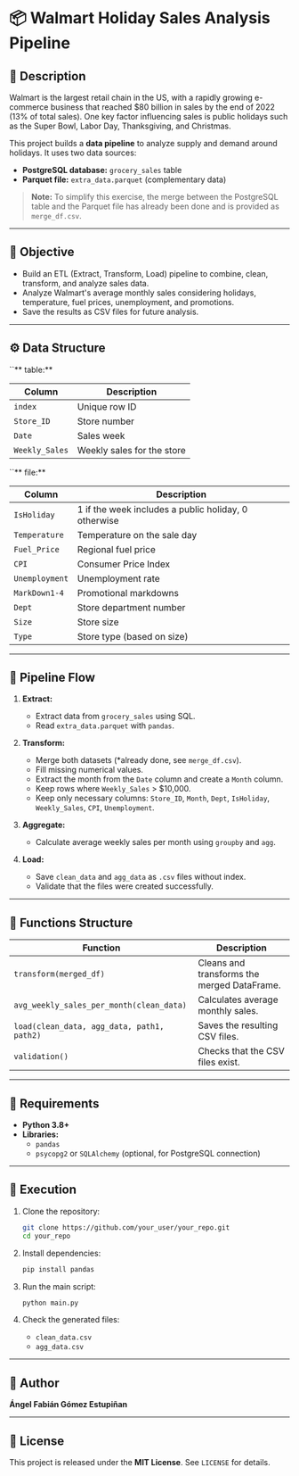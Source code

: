 

# 📦 Walmart Holiday Sales Analysis Pipeline

## 📝 Description

Walmart is the largest retail chain in the US, with a rapidly growing e-commerce business that reached \$80 billion in sales by the end of 2022 (13% of total sales). One key factor influencing sales is public holidays such as the Super Bowl, Labor Day, Thanksgiving, and Christmas.

This project builds a **data pipeline** to analyze supply and demand around holidays. It uses two data sources:

- **PostgreSQL database:** `grocery_sales` table
- **Parquet file:** `extra_data.parquet` (complementary data)

> **Note:** To simplify this exercise, the merge between the PostgreSQL table and the Parquet file has already been done and is provided as `merge_df.csv`.

---

## 🎯 Objective

- Build an ETL (Extract, Transform, Load) pipeline to combine, clean, transform, and analyze sales data.
- Analyze Walmart's average monthly sales considering holidays, temperature, fuel prices, unemployment, and promotions.
- Save the results as CSV files for future analysis.

---

## ⚙️ Data Structure

``** table:**

| Column         | Description                |
| -------------- | -------------------------- |
| `index`        | Unique row ID              |
| `Store_ID`     | Store number               |
| `Date`         | Sales week                 |
| `Weekly_Sales` | Weekly sales for the store |

``** file:**

| Column         | Description                                          |
| -------------- | ---------------------------------------------------- |
| `IsHoliday`    | 1 if the week includes a public holiday, 0 otherwise |
| `Temperature`  | Temperature on the sale day                          |
| `Fuel_Price`   | Regional fuel price                                  |
| `CPI`          | Consumer Price Index                                 |
| `Unemployment` | Unemployment rate                                    |
| `MarkDown1-4`  | Promotional markdowns                                |
| `Dept`         | Store department number                              |
| `Size`         | Store size                                           |
| `Type`         | Store type (based on size)                           |

---

## 🔄 Pipeline Flow

1. **Extract:**

   - Extract data from `grocery_sales` using SQL.
   - Read `extra_data.parquet` with `pandas`.

2. **Transform:**

   - Merge both datasets (\*already done, see `merge_df.csv`).
   - Fill missing numerical values.
   - Extract the month from the `Date` column and create a `Month` column.
   - Keep rows where `Weekly_Sales` > \$10,000.
   - Keep only necessary columns: `Store_ID`, `Month`, `Dept`, `IsHoliday`, `Weekly_Sales`, `CPI`, `Unemployment`.

3. **Aggregate:**

   - Calculate average weekly sales per month using `groupby` and `agg`.

4. **Load:**

   - Save `clean_data` and `agg_data` as `.csv` files without index.
   - Validate that the files were created successfully.

---

## 🧩 Functions Structure

| Function                                   | Description                                 |
| ------------------------------------------ | ------------------------------------------- |
| `transform(merged_df)`                     | Cleans and transforms the merged DataFrame. |
| `avg_weekly_sales_per_month(clean_data)`   | Calculates average monthly sales.           |
| `load(clean_data, agg_data, path1, path2)` | Saves the resulting CSV files.              |
| `validation()`                             | Checks that the CSV files exist.            |

---

## 🧪 Requirements

- **Python 3.8+**
- **Libraries:**
  - `pandas`
  - `psycopg2` or `SQLAlchemy` (optional, for PostgreSQL connection)

---

## 🚀 Execution

1. Clone the repository:

   ```bash
   git clone https://github.com/your_user/your_repo.git
   cd your_repo
   ```

2. Install dependencies:

   ```bash
   pip install pandas
   ```

3. Run the main script:

   ```bash
   python main.py
   ```

4. Check the generated files:

   - `clean_data.csv`
   - `agg_data.csv`

---

## 👤 Author

**Ángel Fabián Gómez Estupiñan**

---

## 📄 License

This project is released under the **MIT License**. See `LICENSE` for details.


